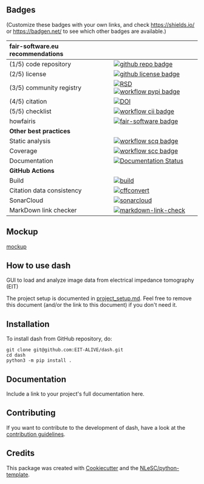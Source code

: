 ## Badges

(Customize these badges with your own links, and check https://shields.io/ or https://badgen.net/ to see which other badges are available.)

| fair-software.eu recommendations | |
| :-- | :--  |
| (1/5) code repository              | [![github repo badge](https://img.shields.io/badge/github-repo-000.svg?logo=github&labelColor=gray&color=blue)](git@github.com:EIT-ALIVE/dash) |
| (2/5) license                      | [![github license badge](https://img.shields.io/github/license/EIT-ALIVE/dash)](git@github.com:EIT-ALIVE/dash) |
| (3/5) community registry           | [![RSD](https://img.shields.io/badge/rsd-dash-00a3e3.svg)](https://www.research-software.nl/software/dash) [![workflow pypi badge](https://img.shields.io/pypi/v/dash.svg?colorB=blue)](https://pypi.python.org/project/dash/) |
| (4/5) citation                     | [![DOI](https://zenodo.org/badge/DOI/<replace-with-created-DOI>.svg)](https://doi.org/<replace-with-created-DOI>) |
| (5/5) checklist                    | [![workflow cii badge](https://bestpractices.coreinfrastructure.org/projects/<replace-with-created-project-identifier>/badge)](https://bestpractices.coreinfrastructure.org/projects/<replace-with-created-project-identifier>) |
| howfairis                          | [![fair-software badge](https://img.shields.io/badge/fair--software.eu-%E2%97%8F%20%20%E2%97%8F%20%20%E2%97%8F%20%20%E2%97%8F%20%20%E2%97%8B-yellow)](https://fair-software.eu) |
| **Other best practices**           | &nbsp; |
| Static analysis                    | [![workflow scq badge](https://sonarcloud.io/api/project_badges/measure?project=EIT-ALIVE_dash&metric=alert_status)](https://sonarcloud.io/dashboard?id=EIT-ALIVE_dash) |
| Coverage                           | [![workflow scc badge](https://sonarcloud.io/api/project_badges/measure?project=EIT-ALIVE_dash&metric=coverage)](https://sonarcloud.io/dashboard?id=EIT-ALIVE_dash) |
| Documentation                      | [![Documentation Status](https://readthedocs.org/projects/dash/badge/?version=latest)](https://dash.readthedocs.io/en/latest/?badge=latest) |
| **GitHub Actions**                 | &nbsp; |
| Build                              | [![build](git@github.com:EIT-ALIVE/dash/actions/workflows/build.yml/badge.svg)](git@github.com:EIT-ALIVE/dash/actions/workflows/build.yml) |
| Citation data consistency               | [![cffconvert](git@github.com:EIT-ALIVE/dash/actions/workflows/cffconvert.yml/badge.svg)](git@github.com:EIT-ALIVE/dash/actions/workflows/cffconvert.yml) |
| SonarCloud                         | [![sonarcloud](git@github.com:EIT-ALIVE/dash/actions/workflows/sonarcloud.yml/badge.svg)](git@github.com:EIT-ALIVE/dash/actions/workflows/sonarcloud.yml) |
| MarkDown link checker              | [![markdown-link-check](git@github.com:EIT-ALIVE/dash/actions/workflows/markdown-link-check.yml/badge.svg)](git@github.com:EIT-ALIVE/dash/actions/workflows/markdown-link-check.yml) |


## Mockup

[mockup](https://github.com/EIT-ALIVE/eitprocessing/files/11480259/Proposal.GUI.mockup.pptx)

## How to use dash

GUI to load and analyze image data from electrical impedance tomography (EIT)

The project setup is documented in [project_setup.md](project_setup.md). Feel free to remove this document (and/or the link to this document) if you don't need it.

## Installation

To install dash from GitHub repository, do:

```console
git clone git@github.com:EIT-ALIVE/dash.git
cd dash
python3 -m pip install .
```

## Documentation

Include a link to your project's full documentation here.

## Contributing

If you want to contribute to the development of dash,
have a look at the [contribution guidelines](CONTRIBUTING.md).

## Credits

This package was created with [Cookiecutter](https://github.com/audreyr/cookiecutter) and the [NLeSC/python-template](https://github.com/NLeSC/python-template).
